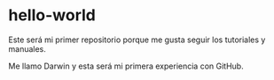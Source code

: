 # hello-world
Este será mi primer repositorio porque me gusta seguir los tutoriales y manuales.

Me llamo Darwin y esta será mi primera experiencia con GitHub.
